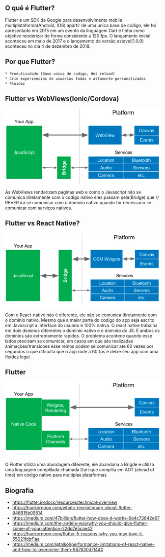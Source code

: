## O quê é Flutter?

Flutter é um SDK da Google para desenvolvimento mobile multiplataforma(Android, IOS) apartir de uma
unica base de código, ele foi apresentado em 2015 em um evento da linguagem Dart e tinha 
como objetivo renderizar de forma consistente a 120 fps. O lançamento inicial aconteceu em maio de 2017
e o lançamento da versão estavel(1.0.0) aconteceu no dia 4 de dezembro de 2018.

## Por que Flutter?
	* Produtividade (Base unica de codigo, Hot reload)
	* Crie experiencias de usuarios fodas e altamente personalizadas
    * Fluidez
## Flutter vs WebViews(Ionic/Cordova)

![WebViews](https://github.com/gabrielferreir/flutter-introduce/blob/master/images/webview.png)


As WebViews renderizam paginas web e como o Javascript não se comunica diretamente com o 
codigo nativo eles passam pela(Bridge) que // REVER ira se comunicar com o dominio nativo quando
for necessario se comunicar com serviços nativos.

## Flutter vs React Native?

![reactive-views](https://github.com/gabrielferreir/flutter-introduce/blob/master/images/reactive-views.png)

Com o React-native não é diferente, ele não se comunica diretamente com o dominio nativo.
Mesmo que a maior parte do codigo do app seja escrito em Javascript a interface do usuario
é 100% nativa.
O react native trabalha em dois dominos diferentes o dominio nativo e o dominio do JS.
E ambos os dominios são extremamente rapidos. O problema acontece quando esse lados precisam se
comunicar, em casos em que são realizadas animações/transicoes esse reinos podem se comunicar ate 60 vezes
por segundos o que dificulta que o app rode a 60 fps e deixe seu app com uma fluidez legal.

## Flutter

![Flutter](https://github.com/gabrielferreir/flutter-introduce/raw/master/images/flutter.png)


O Flutter utiliza uma abordagem diferente, ele abandona a Brigde e utiliza uma linguagem 
complilada chamada Dart que complila em AOT (ahead of time) em codigo nativo para multiplas 
plataformas


## Biografia

- <https://flutter.io/docs/resources/technical-overview>
- <https://hackernoon.com/whats-revolutionary-about-flutter-946915b09514>
- <https://medium.com/47billion/flutter-how-does-it-works-6e4c73842e67>
- <https://medium.com/the-andela-way/why-you-should-give-flutter-some-of-your-attention-22dd7e5cae42>
- <https://hackernoon.com/flutter-5-reasons-why-you-may-love-it-55021fdbf1aa>
- <https://medium.com/@talkol/performance-limitations-of-react-native-and-how-to-overcome-them-947630d7f440>